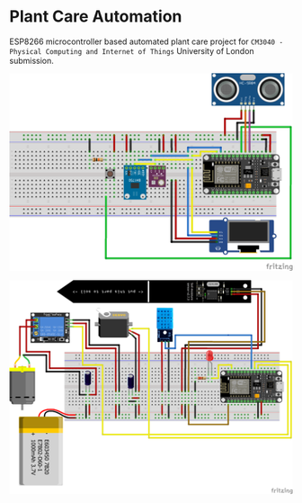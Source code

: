 # Plant Care Automation
ESP8266 microcontroller based automated plant care project for ```CM3040 - Physical Computing and Internet of Things``` University of London submission.

![Base station breadboard](https://github.com/dimitrivlachos/Plant-Care-Automation/blob/main/Base%20Station/Base%20station%20bread%20board.png?raw=true)

![Plant monitoring station breadboard](https://github.com/dimitrivlachos/Plant-Care-Automation/blob/main/Plant%20Monitor%20Station/Plant%20monitoring%20station%20bread%20board.png?raw=true)
